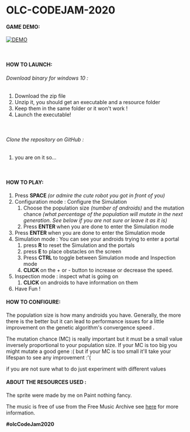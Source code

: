 # OLC-CODEJAM-2020
<h4>GAME DEMO:</h4>

[![DEMO](https://img.youtube.com/vi/sRCCZsBqHIo/hqdefault.jpg)](https://www.youtube.com/watch?v=sRCCZsBqHIo)

<p class="text-center"><br></p>
<h4>HOW TO LAUNCH:</h4>
<p></p>
<h6 class="text-center">Download binary for windows 10 :</h6>
<ol class="text-center"><li class="text-center">Download the zip file&nbsp;</li><li class="text-center">Unzip it, you should get an executable and a resource folder</li><li class="text-center">Keep them in the same folder or it won't work !</li><li class="text-center">Launch the executable!</li></ol>
<p><br></p>
<h6 class="text-center">Clone the repository on GitHub :</h6>
<ol class="text-center"><li class="text-center">you are on it so...</li></ol>
<p></p>
<p><br></p>
<h4>HOW TO PLAY:</h4>
<ol><li>Press <strong>SPACE&nbsp;</strong><em>(or admire the cute robot you got in front of you)</em></li><li>Configuration mode : Configure the Simulation<ol><li>Choose the population size <em>(number of androids) </em>and the mutation chance<em> (what percentage of the population will mutate in the next generation. See below if you are not sure or leave it as it is)&nbsp;</em></li><li>Press <strong>ENTER </strong>when you are done to enter the Simulation mode</li></ol></li><li>Press <strong>ENTER </strong>when you are done to enter the Simulation mode</li><li>Simulation mode : You can see your androids trying to enter a portal&nbsp;<ol><li>press <strong>R&nbsp;</strong>to reset the Simulation and the portals</li><li>press&nbsp;<strong>E&nbsp;</strong>to place obstacles on the screen</li><li>Press <strong>CTRL </strong>to toggle between Simulation mode and Inspection mode</li><li><strong>CLICK&nbsp;</strong>on the + or - button to increase or decrease the speed.</li></ol></li><li>Inspection mode : inspect what is going on<ol><li><strong>CLICK&nbsp;</strong>on androids to have information on them</li></ol></li><li>Have Fun !</li></ol>
<h4><strong>HOW TO CONFIGURE:</strong></h4>
<p>The population size is how many androids you have. Generally, the more there is the better but it can lead to performance issues for a little improvement on the genetic algorithm's convergence speed .</p>
<p>The mutation chance (MC) is really important but it must be&nbsp;a small value inversely proportional to your population size. If your MC is too big you might mutate a good gene :( but if your MC is too small it'll take your lifespan to see any improvement :'(</p>
<p>if you are not sure what to do just experiment with different values</p>

<h4>ABOUT THE RESOURCES&nbsp;USED :</h4>
<p>The sprite were made by me on Paint nothing fancy.</p>
<p>The music is free of use&nbsp;from the Free Music Archive see <a href="https://freemusicarchive.org/music/Soft_and_Furious/You_know_where_to_find_me/Soft_and_Furious_-_You_know_where_to_find_me_-_05_Falling_into_the_game" target="_blank">here</a> for more information.</p>
<p><strong>#olcCodeJam2020</strong><br></p>
